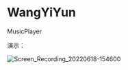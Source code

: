 # WangYiYun
MusicPlayer

演示：

![Screen_Recording_20220618-154600](https://user-images.githubusercontent.com/71335880/174428467-731a4cc2-5362-4bba-937c-d071b5cfa579.gif)

